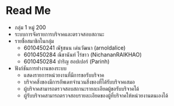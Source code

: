 # Read Me

*   กลุ่ม 1 หมู่ 200
*   ระบบการจัดรายการบริจาคและตรวจสอบสถานะ
*   รายชื่อสมาชิกในกลุ่ม
    *   6010450241  ณัฐชนน   เด่นวัฒนา (arnoldalice)
    *   6010450284  ณิชานันท์ ไร่ขาว    (NichananRAIKHAO)  
    *   6010450284  ปาริญ    ฮอปเปอร์    (Parinh)
*   ฟังก์ชันการทำงานของระบบ
    *   แสดงรายการหน่วยงานที่มีการขอรับบริจาค
    *   บริจาคสิ่งของมีการอัพเดทจำนวนสิ่งของที่ได้รับบริจาคเสมอ
    *   ผู้บริจาคสามารถตรวจสอบสถานะรายละเอียดผู้ขอรับบริจาคได้
    *   ผู้รับบริจาคสามารถตรวจสอบรายละเอียดของผู้ที่บริจาคให้หน่วยงานตนเองได้
